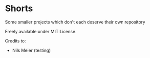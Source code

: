 # Shorts
Some smaller projects which don't each deserve their own repository 

Freely available under MIT License. 

Credits to:
- Nils Meier (testing) 

